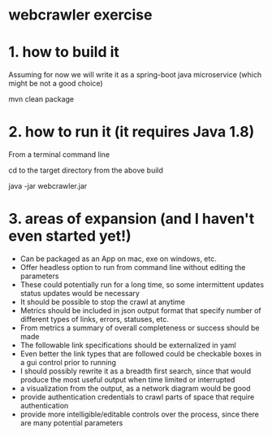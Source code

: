 # webcrawler exercise

# 1. how to build it

Assuming for now we will write it as a spring-boot java microservice (which might be not a good choice)

mvn clean package

# 2. how to run it (it requires Java 1.8)
From a terminal command line

cd to the target directory from the above build

java -jar webcrawler.jar


# 3. areas of expansion (and I haven't even started yet!)
* Can be packaged as an App on mac, exe on windows, etc.
* Offer headless option to run from command line without editing the parameters
* These could potentially run for a long time, so some intermittent updates status updates would be necessary
* It should be possible to stop the crawl at anytime
* Metrics should be included in json output format that specify number of different types of links, errors, statuses, etc.
* From metrics a summary of overall completeness or success should be made
* The followable link specifications should be externalized in yaml
* Even better the link types that are followed could be checkable boxes in a gui control prior to running
* I should possibly rewrite it as a breadth first search, since that would produce the most useful output when time limited or interrupted
* a visualization from the output, as a network diagram would be good
* provide authentication credentials to crawl parts of space that require authentication
* provide more intelligible/editable controls over the process, since there are many potential parameters

